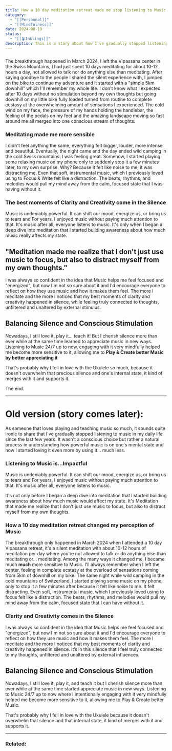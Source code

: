 ```yaml
---
title: How a 10 day meditation retreat made me stop listening to Music
category:
  - "[[Personnal]]"
  - "[[Mindfulness]]"
date: 2024-08-19
status:
  - "[[🪴Inklings]]"
description: This is a story about how I've gradually stopped listening to music in my daily life. People are generally very surprise by that considering how much I love playing and teaching Music. Somehow I started loving it even more by listening to it much less.
---
```


### 
The breakthrough happened in March 2024, I left the Vipassana center in the Swiss Mountains, I had just spent 10 days meditating for about 10-12 hours a day, not allowed to talk nor do anything else than meditating. After saying goodbye to the people I shared the silent experience with, I jumped on the bike to continue my adventure and it started with a "simple 5km downhill" which I'll remember my whole life. I don't know what I expected after 10 days without no stimulation beyond my own thoughts but going downhill on my little bike fully loaded turned from routine to complete ecstasy at the overwhelming amount of sensations I experienced. The cold wind on my face, the pressure of my hands holding the handlebar, the feeling of the pedals on my feet and the amazing landscape moving so fast around me all merged into one conscious stream of thoughts.

### Meditating made me more sensible 
I didn't feel anything the same, everything felt bigger, louder, more intense and beautiful. Eventually, the night came and the day ended wild camping in the cold Swiss mountains: I was feeling great. Somehow, I started playing some relaxing music on my phone only to suddenly stop it a few minutes later, to my own surprise. Why? Because it felt like noise to me, it was distracting me. Even that soft, instrumental music, which I previously loved using to Focus & Write felt like a distraction. The beats, rhythms, and melodies would pull my mind away from the calm, focused state that I was having without it.

### The best moments of Clarity and Creativity come in the Silence
Music is undeniably powerful. It can shift our mood, energize us, or bring us to tears and For years, I enjoyed music without paying much attention to that. It's music after all, everyone listens to music.  It's only when I began a deep dive into meditation that I started building awareness about how much music really affects my state.
## "**Meditation made me realize that I don't just use music to focus, but also to distract myself from my own thoughts.**"

I was always so confident in the idea that Music helps me feel focused and "energized", but now I'm not so sure about it and I'd encourage everyone to reflect on how they use music and how it makes them feel. The more I meditate and the more I noticed that my best moments of clarity and creativity happened in silence, while feeling truly connected to thoughts, unfiltered and unaltered by external stimulus.


## Balancing Silence and Conscious Stimulation
Nowadays, I still love it, play it... teach it! But I cherish silence more than ever while at the same time learned to appreciate music in new ways. Listening to Music 24/7 up to now, engaging with it very mindfully helped me become more sensitive to it, allowing me to **Play & Create better Music by better appreciating it** 

That's probably why I fell in love with the Ukulele so much, because it doesn't overwhelm that precious silence and one's internal state, it kind of merges with it and supports it.




The end.

---
# Old version (story comes later):
As someone that loves playing and teaching music so much, it sounds quite ironic to share that I've gradually stopped listening to music in my daily life since the last few years. It wasn't a conscious choice but rather a natural process in understanding how powerful music is on one's mental state and how I started loving it even more by using it... much less.

### Listening to Music is...Impactful
Music is undeniably powerful. It can shift our mood, energize us, or bring us to tears and For years, I enjoyed music without paying much attention to that. It's music after all, everyone listens to music. 

It's not only before I began a deep dive into meditation that I started building awareness about how much music would affect my state. It's Meditation that made me realize that I don't just use music to focus, but also to distract myself from my own thoughts.
### How a 10 day meditation retreat changed my perception of Music
The breakthrough only happened in March 2024 when I attended a 10 day Vipassana retreat, it's a silent meditation with about 10-12 hours of meditation per day where you're not allowed to talk or do anything else than meditating or... meditating. Among the many ways it changed me, I became much **much** more sensitive to Music. I'll always remember when I left the center, feeling in complete ecstasy at the overload of sensations coming from 5km of downhill on my bike. The same night while wild camping in the cold mountains of Switzerland, I started playing some music on my phone, only to stop it a few minutes after because it felt like noise to me. It felt distracting. Even soft, instrumental music, which I previously loved using to focus felt like a distraction. The beats, rhythms, and melodies would pull my mind away from the calm, focused state that I can have without it.

### Clarity and Creativity comes in the Silence
I was always so confident in the idea that Music helps me feel focused and "energized", but now I'm not so sure about it and I'd encourage everyone to reflect on how they use music and how it makes them feel. The more I meditate and the more I noticed that my best moments of clarity and creativity happened in silence. It’s in this silence that I feel truly connected to my thoughts, unfiltered and unaltered by external influences.


## Balancing Silence and Conscious Stimulation
Nowadays, I still love it, play it, and teach it but I cherish silence more than ever while at the same time started appreciate music in new ways. Listening to Music 24/7 up to now where I intentionally engaging with it very mindfully helped me become more sensitive to it, allowing me to Play & Create better Music. 

That's probably why I fell in love with the Ukulele because it doesn't overwhelm that silence and that internal state, it kind of merges with it and supports it.






---
### Related:
